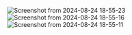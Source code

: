 
![Screenshot from 2024-08-24 18-55-23](https://github.com/user-attachments/assets/bd79941a-c526-4b48-813b-5e8d1df85359)
![Screenshot from 2024-08-24 18-55-16](https://github.com/user-attachments/assets/bd9c2da7-03a3-4ae3-9760-ffcb6c50841e)
![Screenshot from 2024-08-24 18-55-11](https://github.com/user-attachments/assets/ed4957a3-0115-48da-97c9-2d183fb305e8)
